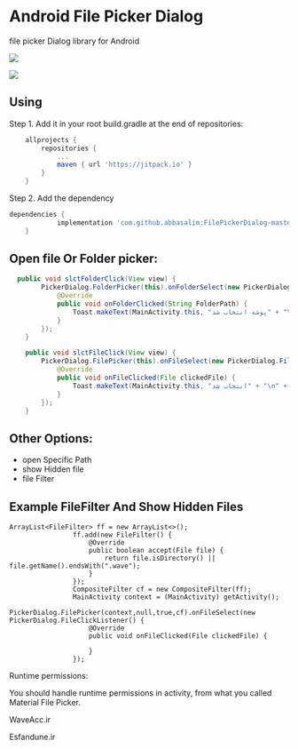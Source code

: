 # Android File Picker Dialog
file picker Dialog library for Android

![](http://uupload.ir/files/59lc_screenshot_from_2018-09-13_13-36-45.png)

![](http://uupload.ir/files/agiu_screenshot_from_2018-09-13_13-36-03.png)

## Using

Step 1. Add it in your root build.gradle at the end of repositories:

```gradle
	allprojects {
		repositories {
			...
			maven { url 'https://jitpack.io' }
		}
	}
```
Step 2. Add the dependency
```gradle
dependencies {
	        implementation 'com.github.abbasalim:FilePickerDialog-master:1.2'
	}
```

## Open file Or Folder picker:

```java
  public void slctFolderClick(View view) {
        PickerDialog.FolderPicker(this).onFolderSelect(new PickerDialog.FolderClickListener() {
            @Override
            public void onFolderClicked(String FolderPath) {
                Toast.makeText(MainActivity.this, "پوشه انتخاب شد" + "\n" + FolderPath, Toast.LENGTH_SHORT).show();
            }
        });
    }

    public void slctFileClick(View view) {
        PickerDialog.FilePicker(this).onFileSelect(new PickerDialog.FileClickListener() {
            @Override
            public void onFileClicked(File clickedFile) {
                Toast.makeText(MainActivity.this, "انتخاب شد" + "\n" + clickedFile.getName(), Toast.LENGTH_SHORT).show();
            }
        });
    }
```
## Other Options:
* open Specific Path 
* show Hidden file
* file Filter
## Example FileFilter And Show Hidden Files
```
ArrayList<FileFilter> ff = new ArrayList<>();
                ff.add(new FileFilter() {
                    @Override
                    public boolean accept(File file) {
                        return file.isDirectory() || file.getName().endsWith(".wave");
                    }
                });
                CompositeFilter cf = new CompositeFilter(ff);
                MainActivity context = (MainActivity) getActivity();
                PickerDialog.FilePicker(context,null,true,cf).onFileSelect(new PickerDialog.FileClickListener() {
                    @Override
                    public void onFileClicked(File clickedFile) {
                       
                    }
                });
```         
Runtime permissions:

You should handle runtime permissions in activity, from what you called Material File Picker.

WaveAcc.ir

Esfandune.ir

